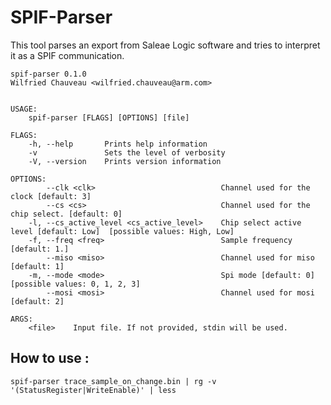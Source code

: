 # SPIF-Parser

This tool parses an export from Saleae Logic software and tries to interpret it as a SPIF communication.
```
spif-parser 0.1.0
Wilfried Chauveau <wilfried.chauveau@arm.com>


USAGE:
    spif-parser [FLAGS] [OPTIONS] [file]

FLAGS:
    -h, --help       Prints help information
    -v               Sets the level of verbosity
    -V, --version    Prints version information

OPTIONS:
        --clk <clk>                            Channel used for the clock [default: 3]
        --cs <cs>                              Channel used for the chip select. [default: 0]
    -l, --cs_active_level <cs_active_level>    Chip select active level [default: Low]  [possible values: High, Low]
    -f, --freq <freq>                          Sample frequency [default: 1.]
        --miso <miso>                          Channel used for miso [default: 1]
    -m, --mode <mode>                          Spi mode [default: 0]  [possible values: 0, 1, 2, 3]
        --mosi <mosi>                          Channel used for mosi [default: 2]

ARGS:
    <file>    Input file. If not provided, stdin will be used.
```
## How to use :

`spif-parser trace_sample_on_change.bin | rg -v '(StatusRegister|WriteEnable)' | less`
